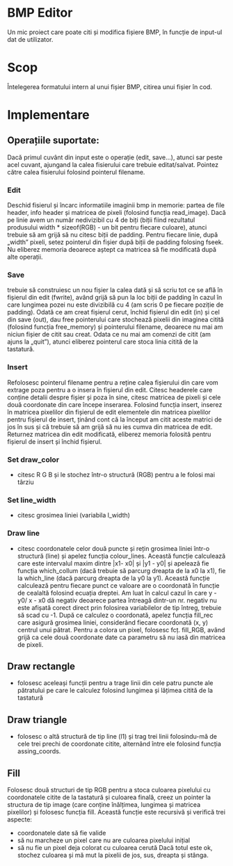 # BMP Editor

Un mic proiect care poate citi și modifica fișiere BMP, în funcție de input-ul dat de utilizator.

# Scop
Întelegerea formatului intern al unui fișier BMP, citirea unui fișier în cod. 

# Implementare

## Operațiile suportate:
Dacă primul cuvânt din input este o operație (edit, save...), atunci sar peste acel cuvant, ajungand la calea fisierului care trebuie
editat/salvat. Pointez către calea fisierului folosind pointerul filename.

### Edit
Deschid fisierul și încarc informatiile imaginii bmp in memorie: partea de file header, info header și matricea de pixeli (folosind funcția read_image). 
Dacă pe linie avem un număr nedivizibil cu 4 de biți (biții fiind rezultatul produsului width * sizeof(RGB) - un bit 
pentru fiecare culoare), atunci trebuie să am grijă să nu citesc biții de padding. Pentru fiecare linie, după „width” 
pixeli, setez pointerul din fișier după biții de padding folosing fseek. Nu eliberez memoria deoarece aștept ca matricea 
să fie modificată după alte operații.
### Save
trebuie să construiesc un nou fișier la calea dată și să scriu tot ce se află în fișierul din edit (fwrite), 
având grijă să pun la loc biții de padding în cazul în care lungimea pozei nu este divizibilă cu 4 (am scris 0 pe fiecare poziție de padding).
Odată ce am creat fișierul cerut, închid fișierul din edit (in) și cel din save (out), dau free pointerului care stochează pixelii 
din imaginea citită (folosind funcția free_memory) și pointerului filename, deoarece nu mai am niciun fișier de citit 
sau creat. Odata ce nu mai am comenzi de citit (am ajuns la „quit”), atunci eliberez pointerul care stoca linia citită 
de la tastatură.
### Insert
Refolosesc pointerul filename pentru a reține calea fișierului din care vom extrage poza pentru a o insera în fișierul 
din edit. Citesc headerele care conține detalii despre fișier și poza în sine, citesc matricea de pixeli și cele două 
coordonate din care începe inserarea.
Folosind funcția insert, inserez în matricea pixelilor din fișierul de edit elementele din matricea pixelilor pentru 
fișierul de insert, ținând cont că la început am citit aceste matrici de jos în sus și că trebuie
să am grijă să nu ies cumva din matricea de edit. 
Returnez matricea din edit modificată, eliberez memoria folosită pentru fișierul de insert și închid fișierul.
### Set draw_color 
- citesc R G B și le stochez într-o structură (RGB) pentru a le folosi mai târziu
### Set line_width
- citesc grosimea liniei (variabila l_width)
### Draw line
- citesc coordonatele celor două puncte și rețin grosimea liniei într-o structură (line) și apelez 
funcția colour_lines. Această funcție calculează care este intervalul maxim dintre |x1- x0| și |y1 - y0| 
și apelează fie funcția which_collum (dacă trebuie să parcurg dreapta de la x0 la x1), fie la which_line 
(dacă parcurg dreapta de la y0 la y1). 
Această funcție calculează pentru fiecare punct ce valoare are o coordonată în funcție de cealaltă folosind ecuația dreptei. 
Am luat în calcul cazul în care y - y0/ x - x0 dă negativ deoarece partea întreagă dintr-un nr. negativ nu este afișată corect
direct prin folosirea variabilelor de tip întreg, trebuie să scad cu -1.
După ce calculez o coordonată, apelez funcția fill_rec care asigură grosimea liniei, considerând fiecare 
coordonată (x, y) centrul unui pătrat. Pentru a colora un pixel, folosesc fcț. fill_RGB, având grijă ca
cele două coordonate date ca parametru să nu iasă din matricea de pixeli.
## Draw rectangle
- folosesc aceleași funcții pentru a trage linii din cele patru puncte ale pătratului 
pe care le calculez folosind lungimea și lățimea citită de la tastatură
## Draw triangle
- folosesc o altă structură de tip line (l1) și trag trei linii folosindu-mă de cele trei prechi de 
coordonate citite, alternând între ele folosind funcția assing_coords.
## Fill
Folosesc două structuri de tip RGB pentru a stoca culoarea pixelului cu coordonatele citite de la
tastatură și culoarea finală, creez un pointer la structura de tip image (care conține înălțimea,
lungimea și matricea pixelilor) și folosesc funcția fill.
Această funcție este recursivă și verifică trei aspecte:
- coordonatele date să fie valide
- să nu marcheze un pixel care nu are culoarea pixelului inițial
- să nu fie un pixel deja colorat cu culoarea cerută
Dacă totul este ok, stochez culoarea și mă mut la pixelii de jos, sus, dreapta și stânga.
